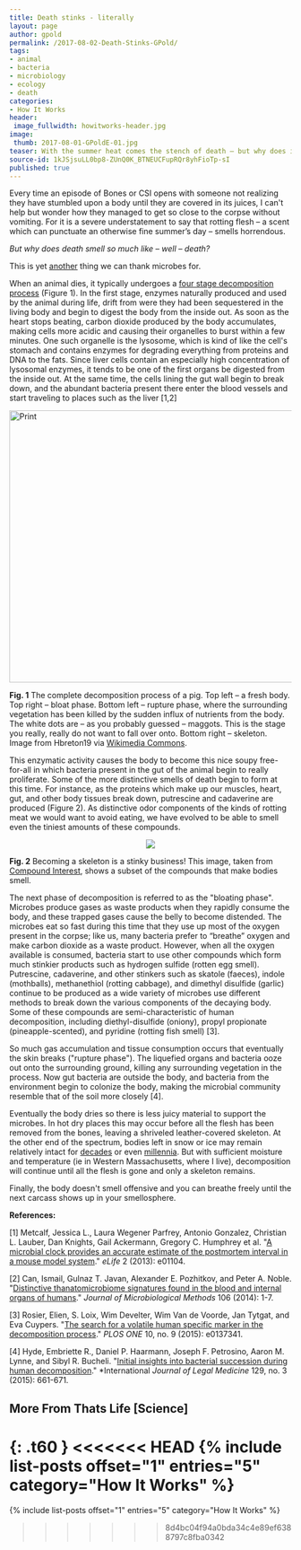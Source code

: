 ```yaml
---
title: Death stinks - literally
layout: page
author: gpold
permalink: /2017-08-02-Death-Stinks-GPold/
tags:
- animal
- bacteria
- microbiology
- ecology
- death
categories:
- How It Works
header:
 image_fullwidth: howitworks-header.jpg
image:
 thumb: 2017-08-01-GPoldE-01.jpg
teaser: With the summer heat comes the stench of death – but why does it smell so bad?
source-id: 1kJSjsuLL0bp8-ZUnQ0K_BTNEUCFupRQr8yhFioTp-sI
published: true
---
```

Every time an episode of Bones or CSI opens with someone not realizing they have stumbled upon a body until they are covered in its juices, I can't help but wonder how they managed to get so close to the corpse without vomiting. For it is a severe understatement to say that rotting flesh – a scent which can punctuate an otherwise fine summer’s day – smells horrendous. 

*But why does death smell so much like – well – death?*

This is yet [another](http://thatslifesci.com.s3-website-us-east-1.amazonaws.com/2016-11-01-Employee-of-the-Month-Hire-a-Microbe-to-Do-Your-Work-Melzer/) thing we can thank microbes for.

When an animal dies, it typically undergoes a [four stage decomposition process](https://youtu.be/OFJrow7yaec) (Figure 1). In the first stage, enzymes naturally produced and used by the animal during life, drift from were they had been sequestered in the living body and begin to digest the body from the inside out. As soon as the heart stops beating, carbon dioxide produced by the body accumulates, making cells more acidic and causing their organelles to burst within a few minutes. One such organelle is the lysosome, which is kind of like the cell's stomach and contains enzymes for degrading everything from proteins and DNA to the fats. Since liver cells contain an especially high concentration of lysosomal enzymes, it tends to be one of the first organs be digested from the inside out. At the same time, the cells lining the gut wall begin to break down, and the abundant bacteria present there enter the blood vessels and start traveling to places such as the liver [1,2] 

<a data-flickr-embed="true"  href="https://www.flickr.com/photos/139839751@N06/36155093802/in/dateposted-friend/" title="Print"><img src="https://farm5.staticflickr.com/4342/36155093802_dbf2fbc514_z.jpg" width="640" height="485" alt="Print"></a><script async src="//embedr.flickr.com/assets/client-code.js" charset="utf-8"></script>

**Fig. 1** The complete decomposition process of a pig. Top left – a fresh body. Top right – bloat phase. Bottom left – rupture phase, where the surrounding vegetation has been killed by the sudden influx of nutrients from the body. The white dots are – as you probably guessed – maggots. This is the stage you really, really do not want to fall over onto. Bottom right – skeleton. Image from Hbreton19 via [Wikimedia Commons](https://upload.wikimedia.org/wikipedia/commons/c/ce/Example_of_a_pig_carcass_in_the_active_decay_stage_of_decomposition.jpg).  

This enzymatic activity causes the body to become this nice soupy free-for-all in which bacteria present in the gut of the animal begin to really proliferate. Some of the more distinctive smells of death begin to form at this time. For instance, as the proteins which make up our muscles, heart, gut, and other body tissues break down, putrescine and cadaverine are produced (Figure 2). As distinctive odor components of the kinds of rotting meat we would want to avoid eating, we have evolved to be able to smell even the tiniest amounts of these compounds.

<div style="text-align:center"><img src ="http://www.compoundchem.com/wp-content/uploads/2014/10/The-Chemistry-of-the-Smell-of-Death.png"/></div>

**Fig. 2** Becoming a skeleton is a stinky business! This image, taken from [Compound Interest](http://www.compoundchem.com/wp-content/uploads/2014/10/The-Chemistry-of-the-Smell-of-Death.png), shows a subset of the compounds that make bodies smell.

The next phase of decomposition is referred to as the "bloating phase". Microbes produce gases as waste products when they rapidly consume the body, and these trapped gases cause the belly to become distended. The microbes eat so fast during this time that they use up most of the oxygen present in the corpse; like us, many bacteria prefer to “breathe” oxygen and make carbon dioxide as a waste product. However, when all the oxygen available is consumed, bacteria start to use other compounds which form much stinkier products such as hydrogen sulfide (rotten egg smell). Putrescine, cadaverine, and other stinkers such as skatole (faeces), indole (mothballs), methanethiol (rotting cabbage), and dimethyl disulfide (garlic) continue to be produced as a wide variety of microbes use different methods to break down the various components of the decaying body. Some of these compounds are semi-characteristic of human decomposition, including diethyl-disulfide (oniony), propyl propionate (pineapple-scented), and pyridine (rotting fish smell) [3]. 

So much gas accumulation and tissue consumption occurs that eventually the skin breaks ("rupture phase"). The liquefied organs and bacteria ooze out onto the surrounding ground, killing any surrounding vegetation in the process. Now gut bacteria are outside the body, and bacteria from the environment begin to colonize the body, making the microbial community resemble that of the soil more closely [4]. 

Eventually the body dries so there is less juicy material to support the microbes. In hot dry places this may occur before all the flesh has been removed from the bones, leaving a shriveled leather-covered skeleton. At the other end of the spectrum, bodies left in snow or ice may remain relatively intact for [decades](http://www.nytimes.com/1998/08/21/world/in-the-norwegian-permafrost-a-new-hunt-for-the-deadly-1918-flu-virus.html) or even [millennia](https://en.wikipedia.org/wiki/%C3%96tzi). But with sufficient moisture and temperature (ie in Western Massachusetts, where I live), decomposition will continue until all the flesh is gone and only a skeleton remains. 

Finally, the body doesn't smell offensive and you can breathe freely until the next carcass shows up in your smellosphere.

**References:**

[1] Metcalf, Jessica L., Laura Wegener Parfrey, Antonio Gonzalez, Christian L. Lauber, Dan Knights, Gail Ackermann, Gregory C. Humphrey et al. "[A microbial clock provides an accurate estimate of the postmortem interval in a mouse model system](https://elifesciences.org/articles/01104)." *eLife* 2 (2013): e01104.

[2] Can, Ismail, Gulnaz T. Javan, Alexander E. Pozhitkov, and Peter A. Noble. "[Distinctive thanatomicrobiome signatures found in the blood and internal organs of humans](https://www.researchgate.net/publication/264502497_Distinctive_thanatomicrobiome_signatures_found_in_the_blood_and_internal_organs_of_humans)." *Journal of Microbiological Methods* 106 (2014): 1-7.

[3] Rosier, Elien, S. Loix, Wim Develter, Wim Van de Voorde, Jan Tytgat, and Eva Cuypers. "[The search for a volatile human specific marker in the decomposition process](http://journals.plos.org/plosone/article?id=10.1371/journal.pone.0137341)." *PLOS ONE* 10, no. 9 (2015): e0137341.

[4] Hyde, Embriette R., Daniel P. Haarmann, Joseph F. Petrosino, Aaron M. Lynne, and Sibyl R. Bucheli. "[Initial insights into bacterial succession during human decomposition](https://www.researchgate.net/publication/268877024_Initial_insights_into_bacterial_succession_during_human_decomposition)." *International *Journal of Legal Medicine* 129, no. 3 (2015): 661-671.

## More From Thats Life [Science]
{: .t60 }
<<<<<<< HEAD
{% include list-posts offset="1" entries="5" category="How It Works" %}
=======
{% include list-posts offset="1" entries="5" category="How It Works" %}


>>>>>>> 8d4bc04f94a0bda34c4e89ef6388797c8fba0342
